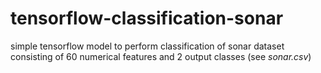 # tensorflow-classification-sonar

simple tensorflow model to perform classification of sonar dataset consisting
of 60 numerical features and 2 output classes (see *sonar.csv*)
